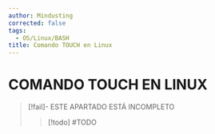 ```yaml
---
author: Mindusting
corrected: false
tags:
  - OS/Linux/BASH
title: Comando TOUCH en Linux
---
```


# COMANDO TOUCH EN LINUX

> [!fail]- ESTE APARTADO ESTÁ INCOMPLETO
> > [!todo] #TODO
